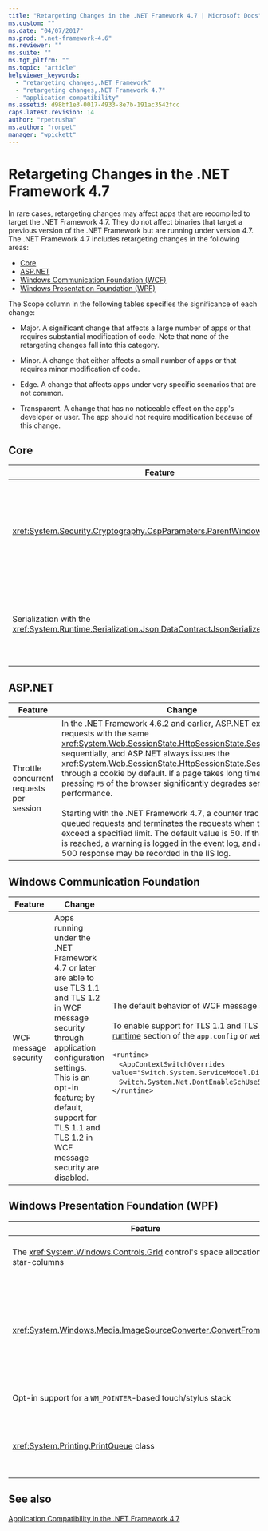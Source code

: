 ```yaml
---
title: "Retargeting Changes in the .NET Framework 4.7 | Microsoft Docs"
ms.custom: ""
ms.date: "04/07/2017"
ms.prod: ".net-framework-4.6"
ms.reviewer: ""
ms.suite: ""
ms.tgt_pltfrm: ""
ms.topic: "article"
helpviewer_keywords: 
  - "retargeting changes,.NET Framework"
  - "retargeting changes,.NET Framework 4.7"
  - "application compatibility"
ms.assetid: d98bf1e3-0017-4933-8e7b-191ac3542fcc
caps.latest.revision: 14
author: "rpetrusha"
ms.author: "ronpet"
manager: "wpickett"
---
```

# Retargeting Changes in the .NET Framework 4.7

In rare cases, retargeting changes may affect apps that are recompiled to target the .NET Framework 4.7. They do not affect binaries that target a previous version of the .NET Framework but are running under version 4.7. The .NET Framework 4.7 includes retargeting changes in the following areas:  

-   [Core](#Core)  
-   [ASP.NET](#asp) 
-   [Windows Communication Foundation (WCF)](#WCF)  
-   [Windows Presentation Foundation (WPF)](#WPF)
 
 The Scope column in the following tables specifies the significance of each change:  
  
-   Major. A significant change that affects a large number of apps or that requires substantial modification of code. Note that none of the retargeting changes fall into this category.  
  
-   Minor. A change that either affects a small number of apps or that requires minor modification of code.  
  
-   Edge. A change that affects apps under very specific scenarios that are not common.  
  
-   Transparent. A change that has no noticeable effect on the app's developer or user. The app should not require modification because of this change.  
  
## <a name="Core" /> Core

| Feature | Change | Impact | Scope |
|----|----|----|----|
|<xref:System.Security.Cryptography.CspParameters.ParentWindowHandle%2A> | Applications that target the .NET Framework 4.6.2 and earlier versions expect the value assigned to this property to be an <xref:System.IntPtr> to the specified location in memory where the HWND value resides.<br/></br>Starting with apps that target the .NET Framework 4.7, a Windows Forms application can set the value of this property with code like the following: <br/><br/>` cspParameters.ParentWindowHandle = form.Handle; ` | Apps that find this change of behavior inconvenient can opt out of the new behavior. Similarly, apps that target earlier versions of the .NET Framework but are running on the .NET Framework 4.7 can opt into the new behavior. For more information, see [Mitigation: CspParameters.ParentWindowHandle Expects an HWND](../../../docs/framework/migration-guide/mitigation-cspparameters-parentwindowhandle-expects-an-hwnd.md). | Minor |
| Serialization with the <xref:System.Runtime.Serialization.Json.DataContractJsonSerializer> | Starting with apps that target the .NET Framework 4.7, the serialization of control characters with the <xref:System.Runtime.Serialization.Json.DataContractJsonSerializer> is now compatible with ECMAScript V6 and V8 | This change conforms to the ECMAScript standard and should have little impact. If it does, a compatibility switch is available to restore the previous behavior. For more information, see [Mitigation: Serialization of Control Characters with the DataContractJsonSerializer](../../../docs/framework/migration-guide/mitigation-serialization-control-characters.md)  | Edge |

## <a name="asp" /> ASP.NET

| Feature  |Change  |Impact | Scope | 
---------|---------|---------|-----|
Throttle concurrent requests per session | In the .NET Framework 4.6.2 and earlier, ASP.NET executes requests with the same <xref:System.Web.SessionState.HttpSessionState.SessionID%2A> sequentially, and ASP.NET always issues the <xref:System.Web.SessionState.HttpSessionState.SessionID%2A> through a cookie by default. If a page takes long time to load, pressing <kbd>F5</kbd> of the browser significantly degrades server performance.<br/><br/>Starting with the .NET Framework 4.7, a counter tracks the queued requests and terminates the requests when they exceed a specified limit. The default value is 50. If the the limit is reached, a warning is logged in the event log, and an HTTP 500 response may be recorded in the IIS log.|This change can improve overall server performance.<br/><br/>To restore the old behavior, you can add the following setting to your web.config file to opt out of the new behavior.<br/><br/>`<appSettings>`<br/>&nbsp;&nbsp;&nbsp;`<add key="aspnet:RequestQueueLimitPerSession" value="2147483647"/>`<br/>`</appSettings>` | Edge |

## <a name="WCF" /> Windows Communication Foundation

| Feature  |Change  |Impact | Scope | 
---------|---------|---------|-----|
| WCF message security | Apps running under the .NET Framework 4.7 or later are able to use TLS 1.1 and TLS 1.2 in WCF message security through application configuration settings. This is an opt-in feature; by default, support for TLS 1.1 and TLS 1.2 in WCF message security are disabled. | The default behavior of WCF message security remains unchanged. <br/><br/> To enable support for TLS 1.1 and TLS 1.2, add the following configuration setting to the [runtime](~/docs/framework/configure-apps/file-schema/runtime/runtime-element.md) section of the `app.config` or `web.config` file:  <br/><br/>`<runtime>` <br/> &nbsp;&nbsp;&nbsp;`<AppContextSwitchOverrides value="Switch.System.ServiceModel.DisableUsingServicePointManagerSecurityProtocols=false;`<br/>&nbsp;&nbsp;&nbsp;`Switch.System.Net.DontEnableSchUseStrongCrypto=false" />`<br/>`</runtime>` | Edge |         

## <a name="WPF" /> Windows Presentation Foundation (WPF)  

| Feature | Change | Impact | Scope |
|---|---|---|---|
| The <xref:System.Windows.Controls.Grid> control's space allocation to star-columns | Starting with apps that target the .NET Framework 4.7, WPF replaces the algorithm that the <xref:System.Windows.Controls.Grid> control uses to allocate space to \*-columns.md) | For applications that target the versions of the .NET Framework starting with the .NET Framework 4.7, this change affects the actual width assigned to \*-columns in a number of cases. If this change is undesirable, the previous algorithm can continue to be applied by adding a entry to the application configuration file. For more information, see [Mitigation: Grid Control's Space Allocation to Star-columns](../../../docs/framework/migration-guide/mitigation-grid-control.md). | Minor |
| <xref:System.Windows.Media.ImageSourceConverter.ConvertFrom%2A> | In applications that target the .NET Framework 4.6.2 and earlier versions, an error in the exception handling code for the <xref:System.Windows.Media.ImageSourceConverter.ConvertFrom%2A> method caused a <xref:System.NullReferenceException>  to be thrown instead of the intended exception (such as a <xref:System.IO.DirectoryNotFoundException> or a <xref:System.IO.FileNotFoundException>.<br/><br/>Starting with apps that target the .NET Framework 4.7, the correct exception is thrown.  | Applications that target the .NET Framework 4.7 and that depend on handling a <xref:System.NullReferenceException> can restore the previous behavior by adding the following to the configuration setting to the [runtime](~/docs/framework/configure-apps/file-schema/runtime/runtime-element.md) section of the `app.config` file: <br/><br/>`<runtime>`<br/>&nbsp;&nbsp;&nbsp;`<AppContextSwitchOverrides value="Switch.System.Windows.Media.ImageSourceConverter.OverrideExceptionWithNullReferenceException=true"/>`<br/>`</runtime>`| Edge | 
| Opt-in support for a `WM_POINTER`-based touch/stylus stack | Starting with apps that target the .NET Framework 4.7, WPF adds support for an optional `WM_POINTER-based touch.  | This is an opt-in feature that is available on Windows systems starting with Windows 10 Creators Update. WPF apps that do not explicitly opt in to pointer-based touch/stylus support are unaffected. For more information, see [Mitigation: Pointer-based Touch and Stylus Support](../Topic/Mitigation:%20Pointer-based%20Touch%20and%20Stylus%20Support.md). | Edge |
| <xref:System.Printing.PrintQueue> class | Starting with the .NET Framework 4.7, WPF printing APIs using <xref:System.Printing.PrintQueue> by default call the Windows Print Document Package API instead of the now-deprecated XPS Print API.<br/><br/>The old printing stack continues to work as before on older Windows versions. | Neither users nor developers should see any changes in behavior or API usage. <br/><br/>To use the old stack in Windows 10 Creators Update, set the `UseXpsOMPrinting` `REG_DWORD` value of the `HKEY_CURRENT_USER\Software\Microsoft.NETFramework\Windows Presentation Foundation\Printing` registry key to 1. | Edge | 
## See also
[Application Compatibility in the .NET Framework 4.7](Application%20Compatibility%20in%20the%20.NET%20Framework%204.7.md)
